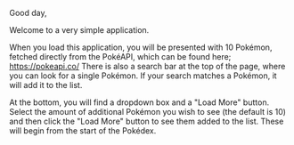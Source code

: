 Good day,

Welcome to a very simple application.

When you load this application, you will be presented with 10 Pokémon, fetched directly from the PokéAPI, which can be found here; https://pokeapi.co/
There is also a search bar at the top of the page, where you can look for a single Pokémon. If your search matches a Pokémon, it will add it to the list.

At the bottom, you will find a dropdown box and a "Load More" button. Select the amount of additional Pokémon you wish to see (the default is 10) and then click the "Load More" button to see them added to the list. These will begin from the start of the Pokédex.
